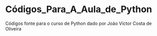 # Códigos_Para_A_Aula_de_Python
Códigos fonte para o curso de Python dado por João Víctor Costa de Oliveira
